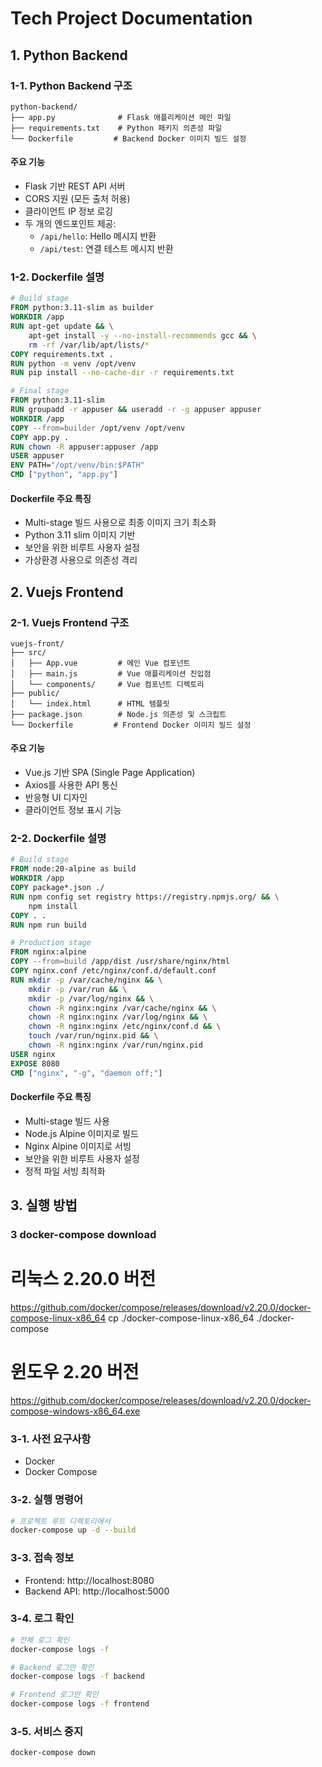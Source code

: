 #  Tech Project Documentation

## 1. Python Backend

### 1-1. Python Backend 구조
```
python-backend/
├── app.py              # Flask 애플리케이션 메인 파일
├── requirements.txt    # Python 패키지 의존성 파일
└── Dockerfile         # Backend Docker 이미지 빌드 설정
```

#### 주요 기능
- Flask 기반 REST API 서버
- CORS 지원 (모든 출처 허용)
- 클라이언트 IP 정보 로깅
- 두 개의 엔드포인트 제공:
  - `/api/hello`: Hello 메시지 반환
  - `/api/test`: 연결 테스트 메시지 반환

### 1-2. Dockerfile 설명
```dockerfile
# Build stage
FROM python:3.11-slim as builder
WORKDIR /app
RUN apt-get update && \
    apt-get install -y --no-install-recommends gcc && \
    rm -rf /var/lib/apt/lists/*
COPY requirements.txt .
RUN python -m venv /opt/venv
RUN pip install --no-cache-dir -r requirements.txt

# Final stage
FROM python:3.11-slim
RUN groupadd -r appuser && useradd -r -g appuser appuser
WORKDIR /app
COPY --from=builder /opt/venv /opt/venv
COPY app.py .
RUN chown -R appuser:appuser /app
USER appuser
ENV PATH="/opt/venv/bin:$PATH"
CMD ["python", "app.py"]
```

#### Dockerfile 주요 특징
- Multi-stage 빌드 사용으로 최종 이미지 크기 최소화
- Python 3.11 slim 이미지 기반
- 보안을 위한 비루트 사용자 설정
- 가상환경 사용으로 의존성 격리

## 2. Vuejs Frontend

### 2-1. Vuejs Frontend 구조
```
vuejs-front/
├── src/
│   ├── App.vue         # 메인 Vue 컴포넌트
│   ├── main.js         # Vue 애플리케이션 진입점
│   └── components/     # Vue 컴포넌트 디렉토리
├── public/
│   └── index.html      # HTML 템플릿
├── package.json        # Node.js 의존성 및 스크립트
└── Dockerfile         # Frontend Docker 이미지 빌드 설정
```

#### 주요 기능
- Vue.js 기반 SPA (Single Page Application)
- Axios를 사용한 API 통신
- 반응형 UI 디자인
- 클라이언트 정보 표시 기능

### 2-2. Dockerfile 설명
```dockerfile
# Build stage
FROM node:20-alpine as build
WORKDIR /app
COPY package*.json ./
RUN npm config set registry https://registry.npmjs.org/ && \
    npm install
COPY . .
RUN npm run build

# Production stage
FROM nginx:alpine
COPY --from=build /app/dist /usr/share/nginx/html
COPY nginx.conf /etc/nginx/conf.d/default.conf
RUN mkdir -p /var/cache/nginx && \
    mkdir -p /var/run && \
    mkdir -p /var/log/nginx && \
    chown -R nginx:nginx /var/cache/nginx && \
    chown -R nginx:nginx /var/log/nginx && \
    chown -R nginx:nginx /etc/nginx/conf.d && \
    touch /var/run/nginx.pid && \
    chown -R nginx:nginx /var/run/nginx.pid
USER nginx
EXPOSE 8080
CMD ["nginx", "-g", "daemon off;"]
```

#### Dockerfile 주요 특징
- Multi-stage 빌드 사용
- Node.js Alpine 이미지로 빌드
- Nginx Alpine 이미지로 서빙
- 보안을 위한 비루트 사용자 설정
- 정적 파일 서빙 최적화

## 3. 실행 방법

### 3 docker-compose download

# 리눅스 2.20.0 버전
https://github.com/docker/compose/releases/download/v2.20.0/docker-compose-linux-x86_64
cp ./docker-compose-linux-x86_64 ./docker-compose
# 윈도우 2.20 버전
https://github.com/docker/compose/releases/download/v2.20.0/docker-compose-windows-x86_64.exe

### 3-1. 사전 요구사항
- Docker
- Docker Compose

### 3-2. 실행 명령어
```bash
# 프로젝트 루트 디렉토리에서
docker-compose up -d --build
```

### 3-3. 접속 정보
- Frontend: http://localhost:8080
- Backend API: http://localhost:5000

### 3-4. 로그 확인
```bash
# 전체 로그 확인
docker-compose logs -f

# Backend 로그만 확인
docker-compose logs -f backend

# Frontend 로그만 확인
docker-compose logs -f frontend
```

### 3-5. 서비스 중지
```bash
docker-compose down
``` 
